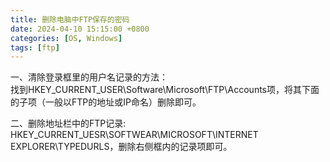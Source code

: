 ```yaml
---
title: 删除电脑中FTP保存的密码
date: 2024-04-10 15:15:00 +0800
categories: [OS, Windows]
tags: [ftp]
---
```


一、清除登录框里的用户名记录的方法：  
找到HKEY_CURRENT_USER\Software\Microsoft\FTP\Accounts项，将其下面的子项（一般以FTP的地址或IP命名）删除即可。  

二、删除地址栏中的FTP记录:  
HKEY_CURRENT_UESR\SOFTWEAR\MICROSOFT\INTERNET EXPLORER\TYPEDURLS，删除右侧框内的记录项即可。
